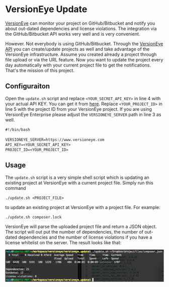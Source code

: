 # VersionEye Update

[VersionEye](https://www.versioneye.com) can monitor your project on GitHub/Bitbucket and notify you about out-dated dependencies and license violations. The integration via the GitHub/Bitbucket API works very well and is very convenient. 

However. Not everybody is using GitHub/Bitbucket. Through the [VersionEye API](https://www.versioneye.com/api/) you can create/update projects as well and take advantage of the VersionEye infrastructure. Assume you created already a project through file upload or via the URL feature. Now you want to update the project every day automatically with your current project file to get the notifications. That's the mission of this project. 

## Configuraiton 

Open the `update.sh` script and replace `<YOUR_SECRET_API_KEY>` in line 4 with your actual API KEY. You can get it from [here](https://www.versioneye.com/settings/api). Replace `<YOUR_PROJECT_ID>` in line 5 with the project ID from your VersionEye project. If you are using VersionEye Enterprise please adjust the `VERSIONEYE_SERVER` path in line 3 as well. 

```
#!/bin/bash 

VERSIONEYE_SERVER=https://www.versioneye.com
API_KEY=<YOUR_SECRET_API_KEY> 
PROJECT_ID=<YOUR_PROJECT_ID>
```

## Usage

The `update.sh` script is a very simple shell script which is updating an existing project at VersionEye with a current project file. Simply run this command

```
./update.sh <PROJECT_FILE>
```

to update an existing project at VersionEye with a project file. For example: 

```
./update.sh composer.lock
```

VersionEye will parse the uploaded project file and return a JSON object. The script will out put the number of dependencies, the number of out-dated dependencies and the number of license violations if you have a license whitelist on the server. The result looks like that: 

![VersionEye Dependencies](images/update-sh.png)
